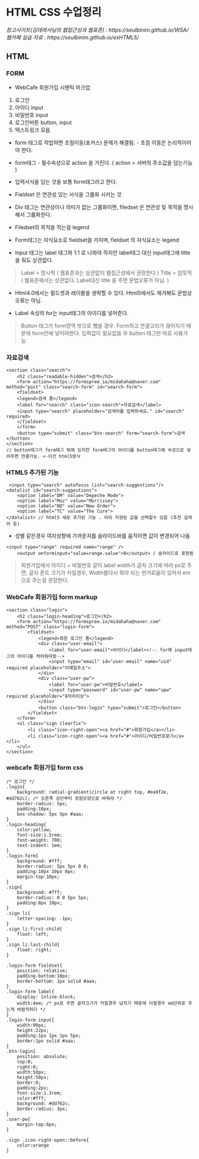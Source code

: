 <h1>HTML CSS 수업정리 </h1>
<cite>참고사이트(김데레사님의 웹접근성과 웹표준) : https://seulbinim.github.io/WSA/ </cite><br>
<cite>웹카페 실습 자료 : https://seulbinim.github.io/exHTML5/</cite>

## HTML
### FORM
* WebCafe 회원가입 시멘틱 마크업
1. 로그인
2. 아이디 input
3. 비밀번호 input
4. 로그인버튼 button, input
5. 텍스트링크 모음

* form 태그로 작업하면 초점이동(포커스) 문제가 해결됨. - 초점 이동은 논리적이어야 한다.
* form태그 - 필수속성으로 action 을 가진다. ( action = 서버의 주소값을 담는기능 )
* 입력서식을 담는 것을 보통 form태그라고 한다.
* Fieldset 은 연관성 있는 서식을 그룹화 시키는 것
* Div 태그는 연관성이나 의미가 없는 그룹화이면, filedset 은 연관성 및 목적을 명시해서 그룹화한다.
* Filedset의 목적을 적는걸 legend 


* Form태그는 자식요소로 fieldset을 가지며, fieldset 의 자식요소는 legend
* Input 태그는 label 태그와 1:1 로 나와야 하지만 label태그 대신 input태그에 title을 줘도 상관없다.

> Label = 명시적 ( 웹표준과는 상관없이 웹접근성에서 권장한다 )
> Title = 암묵적 ( 웹표준에서는 상관없다. Label대신 title 을 주면 문법오류가 아님. )

* Html4.0에서는 필드셋과 레이블을 생략할 수 있다. Html5에서도 제거해도 문법상 오류는 아님.

* Label 속성의 for는 input태그의 아이디를 넣어준다.

> Button 태그가 form영역 밖으로 뺐을 경우.
> Form하고 연결고리가 끊어지기 때문에 form안에 넣어야한다.
> 입력값이 필요없을 우 button 태그만 따로 사용가능.

### 자료검색
```
<section class="search">
	<h2 class="readable-hidden">검색</h2>
	<form action="https://formspree.io/midahaha@naver.com" method="post" class="search-form" id="search-form">
	<fieldset>
	<legend>검색 폼</legend>
	<label for="search" class="icon-search">자료검색</label>
	<input type="search" placeholder="검색어를 입력하세요." id="search" required>
	</fieldset> 
	</form>
	<button type="submit" class="btn-search" form="search-form">검색</button>
</section>
// button태그가 form태그 밖에 있지만 form태그의 아이디를 button태그에 속성으로 넣어주면 연결가능. <-이건 html5방식 
```

### HTML5 추가된 기능
```
 <input type="search" autofocus list="search-suggestions"/>
<datalist id="search-suggestions">
    <option label="DM" value="Depeche Mode">
    <option label="Moz" value="Morrissey">
    <option label="NO" value="New Order">
    <option label="TC" value="The Cure">
</datalist> // html5 새로 추가된 기능 . 미리 지정된 값을 선택할수 있음 (추천 검색어 등)
```
* 성별 같은경우 여자성향에 가까운지를 슬라이드바를 움직이면 값이 변경되어 나옴 
```
<input type="range" required name="range" />
    <output onforminput="value=range.value">0</output> / 슬라이드로 표현됨
```
> 회원가입에서 아이디 + 비밀번호 같이 label width가 글자 크기에 따라 px로 주면, 글자 폰트 크기가 커질경우,
Width를다시 줘야 되는 번거로움이 있어서 em으로 주는걸 권장한다.

### WebCafe 회원가입 form markup
```
<section class="login">
    <h2 class="login-heading">로그인</h2>
    <form action="https://formspree.io/midahaha@naver.com" method="POST" class="login-form">
        <fieldset>
            <legend>회원 로그인 폼</legend>
            <div class="user-email">
                <label for="user-email">아이디</label><!-- for에 input태그의 아이디를 적어줘야함-->
                <input type="email" id="user-email" name="uid" required placeholder="이메일주소"> 
            </div>
            <div class="user-pw">
                <label for="user-pw">비밀번호</label>
                <input type="password" id="user-pw" name="upw" required placeholder="8자리이상">
            </div>
            <button class="btn-login" type="submit">로그인</button>
        </fieldset>
    </form>
    <ul class="sign clearfix">
        <li class="icon-right-open"><a href="#">회원가입</a></li>
        <li class="icon-right-open"><a href="#">아이디/비밀번호찾기</a></li>
    </ul>
</section>
```

### webcafe 회원가입 form css
```
/* 로그인 */
.login{
    background: radial-gradient(circle at right top, #ea9f2e, #dd762c); /* 오른쪽 상단부터 정원모양으로 바꿔라 */
    border-radius: 5px;
    padding:10px;
    box-shadow: 5px 5px #aaa;
}
.login-heading{
    color:yellow;
    font-size:1.5rem;
    font-weight: 700;
    text-indent: 1em;
}
.login-form{
    background: #fff;
    border-radius: 5px 5px 0 0;
    padding:10px 10px 0px;
    margin-top:10px;
}
.sign{
    background: #fff;
    border-radius: 0 0 5px 5px;
    padding:8px 10px;
}
.sign li{
    letter-spacing: -1px;
}
.sign li:first-child{
    float: left;
}
.sign li:last-child{
    float: right;
}

.login-form fieldset{
    position: relative;
    padding-bottom:10px;
    border-bottom: 1px solid #aaa;
}
.login-form label{
    display: inline-block;
    width:4em; /* px로 주면 글자크기가 커질경우 넘치기 때문에 이럴경우 em단위로 주는게 바람직하다 */
}
.login-form input{
    width:90px;
    height:22px;
    padding:1px 1px 1px 5px;
    border:1px solid #aaa;
}
.btn-login{
    position: absolute;
    top:0;
    right:0;
    width:50px;
    height:50px;
    border:0;
    padding:2px;
    font-size:1.3rem;
    color:#fff;
    background: #dd762c;
    border-radius: 3px;
}
.user-pw{
    margin-top:6px;
}

.sign .icon-right-open::before{
    color:orange
}
```
